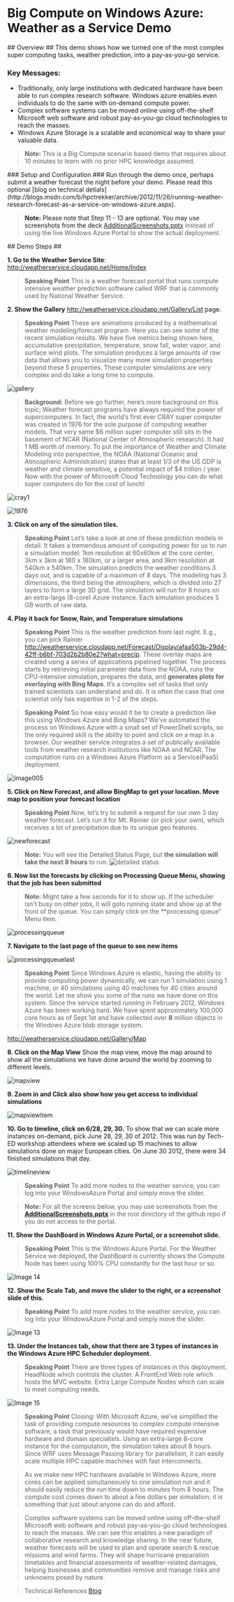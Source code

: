 ﻿﻿<a name="title" />
# Big Compute on Windows Azure: Weather as a Service Demo #

<a name="Overview" />
## Overview ##
This demo shows how we turned one of the most complex super computing tasks, weather prediction, into a pay-as-you-go service.

### Key Messages: ###
- Traditionally, only large institutions with dedicated hardware have been able to run complex research software. Windows azure enables even individuals to do the same with on-demand compute power.
- Complex software systems can be moved online using off-the-shelf Microsoft web software and robust pay-as-you-go cloud technologies to reach the masses. 
- Windows Azure Storage  is a scalable and economical way to share your valuable data.


> **Note:** This is a Big Compute scenario based demo that requires about 10 minutes to learn with no prior HPC knowledge assumed.

<a name="setup" />
### Setup and Configuration ###
Run through the demo once, perhaps submit a weather forecast the night before your demo. Please read this optional [blog on technical detials](http://blogs.msdn.com/b/hpctrekker/archive/2012/11/26/running-weather-research-forecast-as-a-service-on-windows-azure.aspx). 

> **Note:**  Please note that Step 11 - 13 are optional.   You may use screenshots from the deck [AdditionalScreenshots.pptx](https://github.com/WindowsAzure-TrainingKit/Demo-WeatherService/blob/master/AdditionalScreenshots.pptx) instead of using the live Windows Azure Portal to show the actual deployment.

<a name="Demo" />
## Demo Steps ##


**1. Go to the Weather Service Site**: <http://weatherservice.cloudapp.net/Home/Index> 
  
> **Speaking Point** 
> This is a weather forecast portal that runs compute intensive weather prediction software called WRF that is commonly used by National Weather Service.

**2. Show the Gallery** <http://weatherservice.cloudapp.net/Gallery/List> page.
 
  > **Speaking Point** These are animations produced by a mathematical weather modeling/forecast program.  Here you can see some of the recent simulation results.  We have five metrics being shown here, accumulative precipitation, temperature, snow fall, water vapor, and surface wind plots.  The simulation produces a large amounts of raw data that allows you to visualize many more simulation properties beyond these 5 properties.  These computer simulations are very complex and do take a long time to compute.  

![gallery](images/gallery.jpg?raw=true "Gallery")

> **Background:** Before we go further, here’s more background on this topic; Weather forecast programs have always required the power of supercomputers.  In fact, the world’s first ever CRAY super computer was created in 1976 for the sole purpose of computing weather models.  That very same $6 million super computer still sits in the basement of NCAR (National Center of Atmospheric research).  It had 1 MB worth of memory.  To put the importance of Weather and Climate Modeling into perspective, the NOAA (National Oceanic and Atmospheric Administration) states that at least 1/3 of the US GDP is weather and climate sensitive, a potential impact of $4 trillion / year.  Now with the power of Microsoft Cloud Technology you can do what super computers do for the cost of lunch!

   
![cray1](images/cray1.jpg?raw=true "Cray 1 in 1976")

![1976](images/1976.jpg?raw=true "1976")

**3. Click on any of the simulation tiles.** 

> **Speaking Point** Let’s take a look at one of these prediction models in detail.   It takes a tremendous amount of computing power for us to run a simulation model: 1km resolution at 60x60km at the core center, 3km x 3km at 180 x 180km, or a larger area, and 9km resolution at 540km x 540km.  The simulation predicts the weather conditions 3 days out, and is capable of a maximum of 8 days.  The modeling has 3 dimensions, the third being the atmosphere, which is divided into 27 layers to form a large 3D grid.  The simulation will run for 8 hours on an extra-large (8-core) Azure instance. Each simulation produces 5 GB worth of raw data.

**4. Play it back for Snow, Rain, and Temperature simulations** 

> **Speaking Point** This is the weather prediction from last night. E.g., you can pick Rainier <http://weatherservice.cloudapp.net/Forecast/Display/afaa503b-29d4-42ff-b6bf-703d2b2b80e2?what=precip>.    These overlay maps are created using a series of applications pipelined together.  The process starts by retrieving initial parameter data from the NOAA, runs the CPU-intensive simulation, prepares the data, and **generates plots for overlaying with Bing Maps**.   It’s a complex set of tasks that only trained scientists can understand and do.  It is often the case that one scientist only has expertise in 1-2 of the steps.
 
>**Speaking Point**  So how easy would it be to create a prediction like this using Windows Azure and Bing Maps?  We’ve automated the process on Windows Azure with a small set of PowerShell scripts, so the only required skill is the ability to point and click on a map in a browser. Our weather service integrates a set of publically available tools from weather research institutions like NOAA and NCAR.  The computation runs on a Windows Azure Platform as a Service(PaaS) deployment.

![image005](images/image005.jpg?raw=true "PrecipitationTile Bing Map Overlay")
 
**5. Click on New Forecast, and allow BingMap to get your location. Move map to position your forecast location** 

> **Speaking Point** Now, let’s try to submit a request for our own 3 day weather forecast. Let’s run it for Mt. Rainier (or pick your own), which receives a lot of precipitation due to its unique geo features.
 
 ![newforecast](images/newforecast.jpg?raw=true "New Forecast")

>**Note:** You will see the Detailed Status Page, but **the simulation will take the next 8 hours** to run.
![detailed status](images/detailed-status.png?raw=true "detailed status")

**6. Now list the forecasts by clicking on Processing Queue Menu, showing that the job has been submitted**



> **Note:**  Might take a few seconds for it to show up. If the scheduler isn't busy on other jobs, it will goto running state and show up at the front of the queue.  You can simply click on the **processing queue" Menu item.
 
![processingqueue](images/processingqueue.PNG?raw=true "Processing queue")

**7. Navigate to the last page of the queue to see new items**

![processingqueuelast](images/processingqueuelast.PNG?raw=true "navigate to the last page of the queue to see new items")

> **Speaking Point** Since Windows Azure is elastic, having the ability to provide computing power dynamically, we can run 1 simulation using 1 machine, or 40 simulations using 40 machines for 40 cities around the world.   Let me show you some of the runs we have done on this system. Since the service started running in February 2012, Windows Azure has been working hard.  We have spent approximately 100,000 core hours as of Sept 1st and have collected over **8** million objects in the Windows Azure blob storage system.  

<http://weatherservice.cloudapp.net/Gallery/Map>

**8. Click on the Map View**
Show the map view, move the map around to show all the simulations we have done around the world by zooming to different levels.

 ![mapview](images/mapview.png?raw=true "Map View")

**9. Zoom in and Click also show how you get access to individual simulations**

 ![mapviewItem](images/mapviewitem.png?raw=true "Map View Item")

**10. Go to timeline, click on 6/28, 29, 30.** 
To show that we can scale more instances on-demand, pick June 28, 29, 30 of 2012.  This was run by Tech-ED workshop attendees where we scaled up 15 machines to allow simulations done on major European cities. On June 30 2012, there were 34 finished simulations that day. 

 ![timelineview](images/timelineview.jpg?raw=true "Time Line") 


 
> **Speaking Point** To add more nodes to the weather service, you can log into your WindowsAzure Portal and simply move the slider. 

> **Note:** For all the screens below, you may use screenshots from the **[AdditionalScreenshots.pptx](https://github.com/WindowsAzure-TrainingKit/Demo-WeatherService/blob/master/AdditionalScreenshots.pptx)** in the root directory of the github repo if you do not access to the portal.

**11. Show the DashBoard in Windows Azure Portal, or a screenshot slide.** 

> **Speaking Point** This is the Windows Azure Portal.  For the Weather Service we deployed, the DashBoard is currently shows the Compute Node has been using  100% CPU constantly for the last hour or so.

![Image 14](images/image-14.png?raw=true)

**12. Show the Scale Tab, and move the slider to the right, or a screenshot slide of this.** 

> **Speaking Point** To add more nodes to the weather service, you can log into your WindowsAzure Portal and simply move the slider. 

![Image 13](images/image-13.png?raw=true)

**13. Under the Instances tab, show that there are 3 types of instances in the Windows Azure HPC Scheduler deployment.**

> **Speaking Point** 
There are three types of instances in this deployment. HeadNode which controls the cluster. A FrontEnd Web role which hosts the MVC website.
Extra Large Compute Nodes which can scale to meet computing needs.

![Image 15](images/image-15.png?raw=true)

> **Speaking Point** Closing:  With Microsoft Azure, we’ve simplified the task of providing compute resources to complex compute intensive software, a task that previously would have required expensive hardware and domain specialists. Using an extra-large 8-core instance for the computation, the simulation takes about 8 hours. Since WRF uses Message Passing library for parallelism, it can easily scale multiple HPC capable machines with fast interconnects.  

>As we make new HPC hardware available in Windows Azure, more cores can be applied simultaneously to one simulation run and it should easily reduce the run time down to minutes from 8 hours. The compute cost comes down to about a few dollars per simulation, it is something that just about anyone can do and afford.  

>Complex software systems can be moved online using off-the-shelf Microsoft web software and robust pay-as-you-go cloud technologies to reach the masses.  We can see this enables a new paradigm of collaborative research and knowledge sharing. In the near future, weather forecasts will be used to plan and operate search & rescue missions and wind farms.  They will shape hurricane preparation timetables and financial assessments of weather-related damages, helping businesses and communities remove and manage risks and unknowns posed by nature.

>Technical References [Blog](http://blogs.msdn.com/b/hpctrekker/archive/2012/11/26/running-weather-research-forecast-as-a-service-on-windows-azure.aspx)